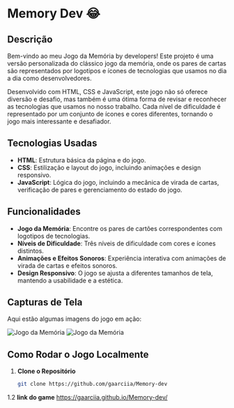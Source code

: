 # Memory Dev 😂

## Descrição

Bem-vindo ao meu Jogo da Memória by developers! Este projeto é uma versão personalizada do clássico jogo da memória, onde os pares de cartas são representados por logotipos e ícones de tecnologias que usamos no dia a dia como desenvolvedores.

Desenvolvido com HTML, CSS e JavaScript, este jogo não só oferece diversão e desafio, mas também é uma ótima forma de revisar e reconhecer as tecnologias que usamos no nosso trabalho. Cada nível de dificuldade é representado por um conjunto de ícones e cores diferentes, tornando o jogo mais interessante e desafiador.

## Tecnologias Usadas

- **HTML**: Estrutura básica da página e do jogo.
- **CSS**: Estilização e layout do jogo, incluindo animações e design responsivo.
- **JavaScript**: Lógica do jogo, incluindo a mecânica de virada de cartas, verificação de pares e gerenciamento do estado do jogo.

## Funcionalidades

- **Jogo da Memória**: Encontre os pares de cartões correspondentes com logotipos de tecnologias.
- **Níveis de Dificuldade**: Três níveis de dificuldade com cores e ícones distintos.
- **Animações e Efeitos Sonoros**: Experiência interativa com animações de virada de cartas e efeitos sonoros.
- **Design Responsivo**: O jogo se ajusta a diferentes tamanhos de tela, mantendo a usabilidade e a estética.

## Capturas de Tela

Aqui estão algumas imagens do jogo em ação:

![Jogo da Memória](assets/images/screenshot1.png)
![Jogo da Memória](assets/images/screenshot2.png)

## Como Rodar o Jogo Localmente

1. **Clone o Repositório**

   ```bash
   git clone https://github.com/gaarciia/Memory-dev

1.2 **link do game**
   https://gaarciia.github.io/Memory-dev/
